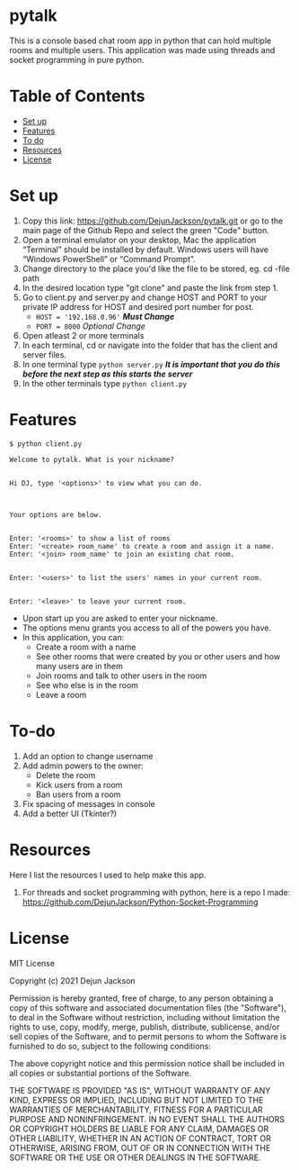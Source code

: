 # pytalk
This is a console based chat room app in python that can hold multiple rooms and multiple users. This application was made using threads and socket programming in pure python.

# Table of Contents

- [Set up](#set-up)
- [Features](#features)
- [To do](#to-do)
- [Resources](#resources)
- [License](#license)

# Set up
1. Copy this link: https://github.com/DejunJackson/pytalk.git or go to the main page of the Github Repo and select the green "Code" button.
2. Open a terminal emulator on your desktop, Mac the application “Terminal” should be installed by default. Windows users will have “Windows PowerShell” or “Command Prompt”.
3. Change directory to the place you'd like the file to be stored, eg. cd -file path
4. In the desired location type "git clone" and paste the link from step 1.
5. Go to client.py and server.py and change HOST and PORT to your private IP address for HOST and desired port number for post.
    - `HOST = '192.168.0.96'` ***Must Change***
    - `PORT = 8000` *Optional Change*
6. Open atleast 2 or more terminals
7. In each terminal, cd or navigate into the folder that has the client and server files.
8. In one terminal type `python server.py` ***It is important that you do this before the next step as this starts the server***
9. In the other terminals type `python client.py`


# Features
```
$ python client.py

Welcome to pytalk. What is your nickname?


Hi DJ, type '<options>' to view what you can do.



Your options are below.


Enter: '<rooms>' to show a list of rooms
Enter: '<create> room_name' to create a room and assign it a name.
Enter: '<join> room_name' to join an existing chat room.


Enter: '<users>' to list the users' names in your current room.


Enter: '<leave>' to leave your current room.
```

- Upon start up you are asked to enter your nickname.
- The options menu grants you access to all of the powers you have.
- In this application, you can:
    - Create a room with a name
    - See other rooms that were created by you or other users and how many users are in them
    - Join rooms and talk to other users in the room
    - See who else is in the room
    - Leave a room
  
# To-do
1. Add an option to change username
2. Add admin powers to the owner:
    - Delete the room
    - Kick users from a room
    - Ban users from a room
3. Fix spacing of messages in console
4. Add a better UI (Tkinter?)
    

# Resources 
Here I list the resources I used to help make this app.
  
1. For threads and socket programming with python, here is a repo I made: https://github.com/DejunJackson/Python-Socket-Programming 


# License

MIT License

Copyright (c) 2021 Dejun Jackson

Permission is hereby granted, free of charge, to any person obtaining
a copy of this software and associated documentation files (the
"Software"), to deal in the Software without restriction, including
without limitation the rights to use, copy, modify, merge, publish,
distribute, sublicense, and/or sell copies of the Software, and to
permit persons to whom the Software is furnished to do so, subject to
the following conditions:

The above copyright notice and this permission notice shall be
included in all copies or substantial portions of the Software.

THE SOFTWARE IS PROVIDED "AS IS", WITHOUT WARRANTY OF ANY KIND,
EXPRESS OR IMPLIED, INCLUDING BUT NOT LIMITED TO THE WARRANTIES OF
MERCHANTABILITY, FITNESS FOR A PARTICULAR PURPOSE AND
NONINFRINGEMENT. IN NO EVENT SHALL THE AUTHORS OR COPYRIGHT HOLDERS BE
LIABLE FOR ANY CLAIM, DAMAGES OR OTHER LIABILITY, WHETHER IN AN ACTION
OF CONTRACT, TORT OR OTHERWISE, ARISING FROM, OUT OF OR IN CONNECTION
WITH THE SOFTWARE OR THE USE OR OTHER DEALINGS IN THE SOFTWARE.
